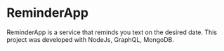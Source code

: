 # ReminderApp
ReminderApp is a service that reminds you text on the desired date.
This project was developed with NodeJs, GraphQL, MongoDB.
